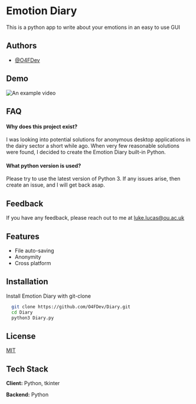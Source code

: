 
# Emotion Diary

This is a python app to write about your emotions in an easy to use GUI



## Authors

- [@O4FDev](https://www.github.com/O4FDev)


## Demo

![An example video](https://d2w9a67douyjj7.cloudfront.net/Test.gif)
## FAQ

#### Why does this project exist?

I was looking into potential solutions for anonymous desktop applications in the dairy sector a short while ago. When very few reasonable solutions were found, I decided to create the Emotion Diary built-in Python.

#### What python version is used?

Please try to use the latest version of Python 3. If any issues arise, then create an issue, and I will get back asap. 



## Feedback

If you have any feedback, please reach out to me at luke.lucas@ou.ac.uk


## Features

- File auto-saving
- Anonymity
- Cross platform


## Installation

Install Emotion Diary with git-clone

```bash
  git clone https://github.com/O4FDev/Diary.git
  cd Diary
  python3 Diary.py
```

## License

[MIT](https://choosealicense.com/licenses/mit/)


## Tech Stack

**Client:** Python, tkinter

**Backend:** Python